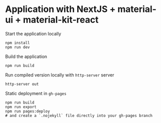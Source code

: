 # Application with NextJS + material-ui + material-kit-react


Start the application locally
```
npm install
npm run dev
```

Build the application
```
npm run build
```

Run compiled version locally with `http-server` server
```
http-server out
```

Static deployment in `gh-pages`
```
npm run build
npm run export
npm run pages:deploy
# and create a `.nojekyll` file directly into your gh-pages branch
```
